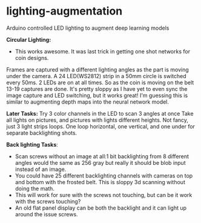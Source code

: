 # lighting-augmentation
Arduino controlled LED lighting to augment deep learning models

**Circular Lighting:**
* This works awesome. It was last trick in getting one shot networks for coin designs. 

Frames are captured with a different lighting angles as the part is moving under the camera. A 24 LED(WS2812) strip in a 50mm circle is switched every 50ms. 2 LEDs are on at all times. So as the coin is moving on  the belt 13-19 captures are done. It's pretty sloppy as I have yet to even sync the image capture and LED switching, but it works great! I'm guessing this is similar to augmenting depth maps into the neural network model.

**Later Tasks:**
Try 3 color channels in the LED to scan 3 angles at once
Take all lights on pictures, and pictures with lights different heights. Not fancy, just 3 light strips loops. One loop horizontal, one vertical, and one under for separate backlighting shots.  
 

**Back lighting Tasks**:
* Scan screws without an image at all:1 bit backlighting from 8 different angles would the same as 256 gray but really it should be blob input instead of an image. 
* You could have 25 different backlighting channels with cameras on top and bottom with the frosted belt. This is sloppy 3d scanning without doing the math. 
* This will work for sure with the screws not touching, but can be it work with the screws touching?
* An old flat panel display can be both the backlight and it can light up around the issue screws.
